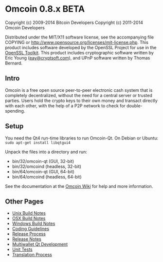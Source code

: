 Omcoin 0.8.x BETA
====================

Copyright (c) 2009-2014 Bitcoin Developers
Copyright (c) 2011-2014 Omcoin Developers

Distributed under the MIT/X11 software license, see the accompanying
file COPYING or http://www.opensource.org/licenses/mit-license.php.
This product includes software developed by the OpenSSL Project for use in the [OpenSSL Toolkit](http://www.openssl.org/). This product includes
cryptographic software written by Eric Young ([eay@cryptsoft.com](mailto:eay@cryptsoft.com)), and UPnP software written by Thomas Bernard.


Intro
---------------------
Omcoin is a free open source peer-to-peer electronic cash system that is
completely decentralized, without the need for a central server or trusted
parties.  Users hold the crypto keys to their own money and transact directly
with each other, with the help of a P2P network to check for double-spending.


Setup
---------------------
You need the Qt4 run-time libraries to run Omcoin-Qt. On Debian or Ubuntu:
	`sudo apt-get install libqtgui4`

Unpack the files into a directory and run:

- bin/32/omcoin-qt (GUI, 32-bit)
- bin/32/omcoind (headless, 32-bit)
- bin/64/omcoin-qt (GUI, 64-bit)
- bin/64/omcoind (headless, 64-bit)

See the documentation at the [Omcoin Wiki](http://omcoin.info)
for help and more information.


Other Pages
---------------------
- [Unix Build Notes](build-unix.md)
- [OSX Build Notes](build-osx.md)
- [Windows Build Notes](build-msw.md)
- [Coding Guidelines](coding.md)
- [Release Process](release-process.md)
- [Release Notes](release-notes.md)
- [Multiwallet Qt Development](multiwallet-qt.md)
- [Unit Tests](unit-tests.md)
- [Translation Process](translation_process.md)
